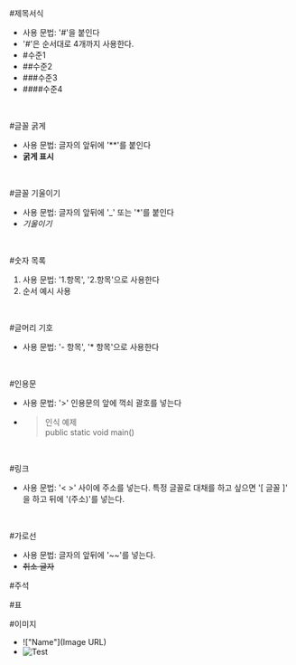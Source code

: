 #제목서식
- 사용 문법: '#'을 붙인다
- '#'은 순서대로 4개까지 사용한다. 
- #수준1
- ##수준2
- ###수준3
- ####수준4
<br>

#글꼴 굵게
- 사용 문법: 글자의 앞뒤에 '**'를 붙인다
- **굵게 표시**
<br>

#글꼴 기울이기
- 사용 문법: 글자의 앞뒤에 '_' 또는 '*'를 붙인다
- _기울이기_
<br>

#숫자 목록
1. 사용 문법: '1.항목', '2.항목'으로 사용한다
2. 순서 예시 사용
<br>

#글머리 기호
- 사용 문법: '- 항목', '* 항목'으로 사용한다 
<br>

#인용문
- 사용 문법: '>' 인용문의 앞에 꺽쇠 괄호를 넣는다
- >인식 예제<br> public static void main()
<br>

#링크
- 사용 문법: '< >' 사이에 주소를 넣는다. 특정 글꼴로 대채를 하고 싶으면 '[ 글꼴 ]' 을 하고 뒤에 '(주소)'를 넣는다.  
<br>

#가로선
- 사용 문법: 글자의 앞뒤에 '~~'를 넣는다. 
- ~~취소 글자~~

#주석

#표

#이미지
- !["Name"](Image URL)
- ![Test](https://git-for-windows.github.io/img/gwindows_logo.png)